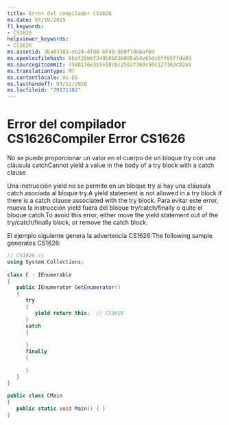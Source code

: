 ```yaml
---
title: Error del compilador CS1626
ms.date: 07/20/2015
f1_keywords:
- CS1626
helpviewer_keywords:
- CS1626
ms.assetid: 3ba03383-eb24-4fd8-bf40-8b0f7d6baf0d
ms.openlocfilehash: 6baf2bb6f349b8603b086a54e65dc0ff65ffda03
ms.sourcegitcommit: 7588136e355e10cbc2582f389c90c127363c02a5
ms.translationtype: MT
ms.contentlocale: es-ES
ms.lasthandoff: 03/12/2020
ms.locfileid: "79171182"
---
```

# <a name="compiler-error-cs1626"></a><span data-ttu-id="cb163-102">Error del compilador CS1626</span><span class="sxs-lookup"><span data-stu-id="cb163-102">Compiler Error CS1626</span></span>
<span data-ttu-id="cb163-103">No se puede proporcionar un valor en el cuerpo de un bloque try con una cláusula catch</span><span class="sxs-lookup"><span data-stu-id="cb163-103">Cannot yield a value in the body of a try block with a catch clause</span></span>  
  
 <span data-ttu-id="cb163-104">Una instrucción yield no se permite en un bloque try si hay una cláusula catch asociada al bloque try.</span><span class="sxs-lookup"><span data-stu-id="cb163-104">A yield statement is not allowed in a try block if there is a catch clause associated with the try block.</span></span> <span data-ttu-id="cb163-105">Para evitar este error, mueva la instrucción yield fuera del bloque try/catch/finally o quite el bloque catch.</span><span class="sxs-lookup"><span data-stu-id="cb163-105">To avoid this error, either move the yield statement out of the try/catch/finally block, or remove the catch block.</span></span>
  
 <span data-ttu-id="cb163-106">El ejemplo siguiente genera la advertencia CS1626:</span><span class="sxs-lookup"><span data-stu-id="cb163-106">The following sample generates CS1626:</span></span>  
  
```csharp  
// CS1626.cs  
using System.Collections;  
  
class C : IEnumerable  
{  
   public IEnumerator GetEnumerator()  
   {  
      try  
      {  
         yield return this;  // CS1626  
      }  
      catch  
      {  
  
      }  
      finally
      {

      }
   }  
}  
  
public class CMain  
{  
   public static void Main() { }  
}  
```
